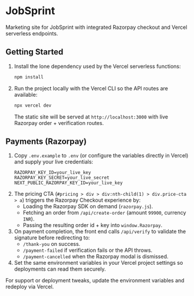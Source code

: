 # JobSprint

Marketing site for JobSprint with integrated Razorpay checkout and Vercel serverless endpoints.

## Getting Started

1. Install the lone dependency used by the Vercel serverless functions:
   ```bash
   npm install
   ```
2. Run the project locally with the Vercel CLI so the API routes are available:
   ```bash
   npx vercel dev
   ```
   The static site will be served at `http://localhost:3000` with live Razorpay order + verification routes.

## Payments (Razorpay)

1. Copy `.env.example` to `.env` (or configure the variables directly in Vercel) and supply your live credentials:
   ```
   RAZORPAY_KEY_ID=your_live_key
   RAZORPAY_KEY_SECRET=your_live_secret
   NEXT_PUBLIC_RAZORPAY_KEY_ID=your_live_key
   ```
2. The pricing CTA (`#pricing > div > div:nth-child(1) > div.price-cta > a`) triggers the Razorpay Checkout experience by:
   - Loading the Razorpay SDK on demand (`razorpay.js`).
   - Fetching an order from `/api/create-order` (amount `99900`, currency `INR`).
   - Passing the resulting order id + key into `window.Razorpay`.
3. On payment completion, the front end calls `/api/verify` to validate the signature before redirecting to:
   - `/thank-you` on success.
   - `/payment-failed` if verification fails or the API throws.
   - `/payment-cancelled` when the Razorpay modal is dismissed.
4. Set the same environment variables in your Vercel project settings so deployments can read them securely.

For support or deployment tweaks, update the environment variables and redeploy via Vercel.
